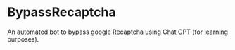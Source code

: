 # BypassRecaptcha
An automated bot to bypass google Recaptcha using Chat GPT (for learning purposes).
